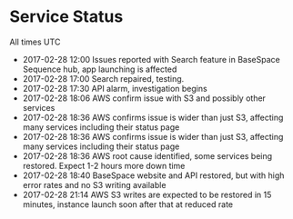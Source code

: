 # Service Status
All times UTC

* 2017-02-28 12:00  Issues reported with Search feature in BaseSpace Sequence hub, app launching is affected
* 2017-02-28 17:00  Search repaired, testing.
* 2017-02-28 17:30  API alarm, investigation begins
* 2017-02-28 18:06  AWS confirm issue with S3 and possibly other services
* 2017-02-28 18:36  AWS confirms issue is wider than just S3, affecting many services including their status page
* 2017-02-28 18:36  AWS confirms issue is wider than just S3, affecting many services including their status page
* 2017-02-28 18:36  AWS root cause identified, some services being restored. Expect 1-2 hours more down time
* 2017-02-28 18:40  BaseSpace website and API restored, but with high error rates and no S3 writing available
* 2017-02-28 21:14  AWS S3 writes are expected to be restored in 15 minutes, instance launch soon after that at reduced rate

